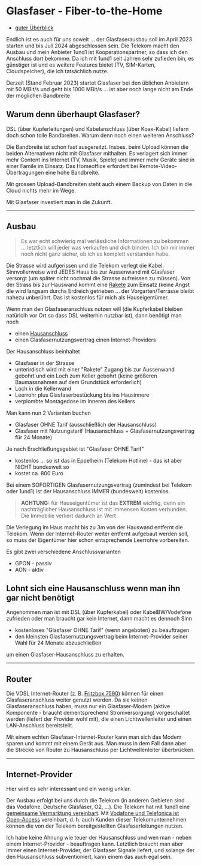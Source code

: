 # Glasfaser - Fiber-to-the-Home

* [guter Überblick](https://www.youtube.com/watch?v=RydpctjoNDo)

Endlich ist es auch für uns soweit ... der Glasfaserausbau soll im April 2023 starten und bis Juli 2024 abgeschlossen sein. Die Telekom macht den Ausbau und mein Anbieter 1und1 ist Kooperationspartner, so dass ich den Anschluss dort bekomme. Da ich mit 1und1 seit Jahren sehr zufieden bin, es günstiger ist und es weitere Features bietet (TV, SIM-Karten, Cloudspeicher), die ich tatsächlich nutze.

Derzeit (Stand Februar 2023) startet Glasfaser bei den üblichen Anbietern mit 50 MBit/s und geht bis 1000 MBit/s ... ist aber noch lange nicht am Ende der möglichen Bandbreite

## Warum denn überhaupt Glasfaser?

DSL (über Kupferleitungen) und Kabelanschluss (über Koax-Kabel) liefern doch schon tolle Bandbreiten. Warum denn noch einen weiteren Anschluss?

Die Bandbreite ist schon fast ausgereitzt. Insbes. beim Upload können die beiden Alternativen nicht mit Glasfaser mithalten. Es verlagert sich immer mehr Content ins Internet (TV, Musik, Spiele) und immer mehr Geräte sind in einer Famile im Einsatz. Das Homeoffice erfordert bei Remote-Video-Übertragungen eine hohe Bandbreite.

Mit grossen Upload-Bandbreiten steht auch einem Backup von Daten in die Cloud nichts mehr im Wege.

Mit Glasfaser investiert man in die Zukunft.

---

## Ausbau

> Es war echt schwierig mal verlässliche Informationen zu bekommen ... letztlich will jeder was verkaufen und dich binden. Ich bin mir immer noch nicht ganz sicher, ob ich es komplett verstanden habe.

Die Strasse wird aufgerissen und die Telekom verlegt die Kabel. Sinnvollerweise wird JEDES Haus bis zur Aussenwand mit Glasfaser versorgt (um später nicht nochmal die Strasse aufreissen zu müssen). Von der Strass bis zur Hauswand kommt eine [Rakete](https://www.youtube.com/watch?v=2VyOgErAKj8) zum Einsatz (keine Angst die wird langsam durchs Erdreich getrieben ... der Vorgarten/Terrasse bleibt nahezu unberührt. Das ist kostenlos für mich als Hauseigentümer.

Wenn man den Glasfaseranschluss nutzen will (die Kupferkabel bleiben natürlcih vor Ort so dass DSL weiterhin nutzbar ist), dann benötigt man noch

* einen [Hausanschluss](https://www.youtube.com/watch?v=RydpctjoNDo)
* einen Glasfasernutzungsvertrag einen Internet-Providers

Der Hausanschluss beinhaltet

* Glasfaser in der Strasse
* unterirdisch wird mit einer "Rakete" Zugang bis zur Aussenwand gebohrt und ein Loch zum Keller gebohrt (keine größeren Baumassnahmen auf dem Grundstück erforderlich)
* Loch in die Kellerwand
* Leerrohr plus Glasfaserbestückung bis ins Hausinnere
* verplombte Montagedose im Inneren des Kellers

Man kann nun 2 Varianten buchen

* Glasfaser OHNE Tarif (ausschließlich der Hausanschluss)
* Glasfaser mit Nutzungstarif (Hausanschluss + Glasfasernutzungsvertrag für 24 Monate)

Je nach Erschließungsgebiet ist "Glasfaser OHNE Tarif"

* kostenlos ... so ist das in Eppelheim (Telekom Hotline) - das ist aber NICHT bundesweit so
* kostet ca. 800 Euro

Bei einem SOFORTIGEN Glasfasernutzungsvertrag (zumindest bei Telekom oder 1und1) ist der Hausanschluss IMMER (bundesweit) kostenlos.

> **ACHTUNG:** für Hauseigentümer ist das **EXTREM** wichtig, denn ein nachträglicher Hausanschluss ist mit immensen Kosten verbunden. Die Immobilie verliert dadurch an Wert

Die Verlegung im Haus macht bis zu 3m von der Hauswand entfernt die Telekom. Wenn der Internet-Router weiter entfernt aufgebaut werden soll, so muss der Eigentümer hier schon entsprechende Leerrohre vorbereiten.

Es gibt zwei verschiedene Anschlussvarianten

* GPON - passiv
* AON - aktiv

## Lohnt sich eine Hausanschluss wenn man ihn gar nicht benötigt

Angenommen man ist mit DSL (über Kupferkabel) oder KabelBW/Vodefone zufrieden oder man braucht gar kein Internet, dann macht es dennoch Sinn

* kostenloses "Glasfaser OHNE Tarif" (wenn angeboten) zu beauftragen
* den kleinsten Glasfasernutzungsvertrag beim Internet-Provider seiner Wahl für 24 Monate abzuschließen

um einen Glasfaser-Hausanschluss zu erhalten.

---

## Router

Die VDSL Internet-Router (z. B. [Fritzbox 7590](heimnetzwerk.md)) können für einen Glasfaseranschluss weiter genutzt werden. Da sie keinen Glasfaseranschluss haben, muss nur ein Glasfaser-Modem (aktive Komponente - braucht dementsprechend Stromversorgung) vorgeschaltet werden (liefert der Provider wohl mit), die einen Lichtwellenleiter und einen LAN-Anschluss bereitstellt.

Mit einem echten Glasfaser-Internet-Router kann man sich das Modem sparen und kommt mit einem Gerät aus. Man muss in dem Fall dann aber die Strecke von Router zu Hausanschluss per Lichtwellenleiter überbrücken.

---

## Internet-Provider

Hier wird es sehr interessant und ein wenig unklar.

Der Ausbau erfolgt bei uns durch die Telekom (in anderen Gebieten sind das Vodafone, Deutsche Glasfaser, O2, ...). Die Telekom hat mit 1und1 eine [gemeinsame Vermarktung vereinbart](https://www.telekom.com/de/medien/medieninformationen/detail/glasfaser-1und1-nutzt-netz-der-telekom-648622). Mit [Vodafone und Telefonica ist Open-Access](https://www.telekom.com/de/medien/medieninformationen/detail/telekom-und-vodafone-einigen-sich-auf-details-zur-glasfasernutzung-1009512) vereinbart, d. h. auch Kunden dieser Telekomunternehmen können die von der Telekom bereitgestellten Glasfaserleitungen nutzen.

Ich habe keine Ahnung wie teuer der Hausanschluss und wen man - neben einem Internet-Provider - beauftragen kann. Letztlich braucht man aber immer einen Internet-Provider, der Glasfaser Signale liefert, und solange der den Hausanschluss subventioniert, kann einem das auch egal sein.
